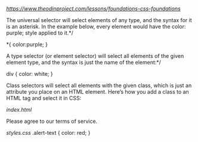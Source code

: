 *https://www.theodinproject.com/lessons/foundations-css-foundations*

The universal selector will select elements of any type, and the syntax for it is an asterisk. 
In the example below, every element would have the color: purple; style applied to it.*/

*{
    color:purple;
}

A type selector (or element selector) will select all elements of the given element type, 
and the syntax is just the name of the element:*/

div {
  color: white;
}

Class selectors will select all elements with the given class, which is just an attribute you place on an HTML element. 
Here’s how you add a class to an HTML tag and select it in CSS:

*index.html*
<div class="alert-text">
  Please agree to our terms of service.
</div>

*styles.css*
.alert-text {
  color: red;
}
